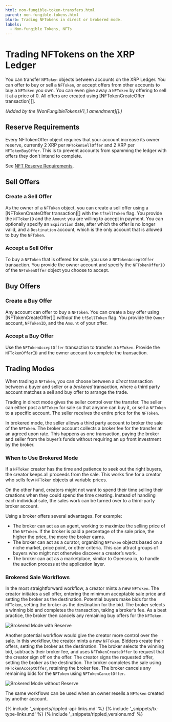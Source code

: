 ```yaml
---
html: non-fungible-token-transfers.html
parent: non-fungible-tokens.html
blurb: Trading NFTokens in direct or brokered mode.
labels:
  - Non-fungible Tokens, NFTs
---
```


# Trading NFTokens on the XRP Ledger

You can transfer `NFToken` objects between accounts on the XRP Ledger. You can offer to buy or sell a `NFToken`, or accept offers from other accounts to buy a `NFToken` you own. You can even give away a `NFToken` by offering to sell it at a price of 0.  All offers are created using \[NFTokenCreateOffer transaction\]\[\].

_(Added by the \[NonFungibleTokensV1_1 amendment\]\[\].)_

## Reserve Requirements

Every NFTokenOffer object requires that your account increase its owner reserve, currently 2 XRP per `NFTokenSellOffer` and 2 XRP per `NFTokenBuyOffer`. This is to prevent accounts from spamming the ledger with offers they don't intend to complete.

See [NFT Reserve Requirements](nft-reserve-requirements.html).

## Sell Offers

### Create a Sell Offer

As the owner of a `NFToken` object, you can create a sell offer using a \[NFTokenCreateOffer transaction\]\[\] with the `tfSellToken` flag. You provide the `NFTokenID` and the `Amount` you are willing to accept in payment. You can optionally specify an `Expiration` date, after which the offer is no longer valid, and a `Destination` account, which is the only account that is allowed to buy the `NFToken`.

### Accept a Sell Offer

To buy a `NFToken` that is offered for sale, you use a `NFTokenAcceptOffer` transaction. You provide the owner account and specify the `NFTokenOfferID` of the `NFTokenOffer` object you choose to accept.

## Buy Offers

### Create a Buy Offer

Any account can offer to buy a `NFToken`. You can create a buy offer using \[NFTokenCreateOffer\]\[\] _without_ the `tfSellToken` flag. You provide the `Owner` account, `NFTokenID`, and the `Amount` of your offer.

### Accept a Buy Offer

Use the `NFTokenAcceptOffer` transaction to transfer a `NFToken`. Provide the `NFTokenOfferID` and the owner account to complete the transaction.

## Trading Modes

When trading a `NFToken`, you can choose between a _direct_ transaction between a buyer and seller or a _brokered_ transaction, where a third party account matches a sell and buy offer to arrange the trade.

Trading in direct mode gives the seller control over the transfer. The seller can either post a `NFToken` for sale so that anyone can buy it, or sell a `NFToken` to a specific account. The seller receives the entire price for the `NFToken`.

In brokered mode, the seller allows a third party account to broker the sale of the `NFToken`. The broker account collects a broker fee for the transfer at an agreed upon rate. This happens as one transaction, paying the broker and seller from the buyer’s funds without requiring an up front investment by the broker.

### When to Use Brokered Mode

If a `NFToken` creator has the time and patience to seek out the right buyers, the creator keeps all proceeds from the sale. This works fine for a creator who sells few `NFToken` objects at variable prices.

On the other hand, creators might not want to spend their time selling their creations when they could spend the time creating. Instead of handling each individual sale, the sales work can be turned over to a third-party broker account.

Using a broker offers several advantages. For example:

* The broker can act as an agent, working to maximize the selling price of the `NFToken`. If the broker is paid a percentage of the sale price, the higher the price, the more the broker earns.
* The broker can act as a curator, organizing `NFToken` objects based on a niche market, price point, or other criteria. This can attract groups of buyers who might not otherwise discover a creator’s work.
* The broker can act as a marketplace, similar to Opensea.io, to handle the auction process at the application layer.

### Brokered Sale Workflows

In the most straightforward workflow, a creator mints a new `NFToken`. The creator initiates a sell offer, entering the minimum acceptable sale price and setting the broker as the destination. Potential buyers make bids for the `NFToken`, setting the broker as the destination for the bid. The broker selects a winning bid and completes the transaction, taking a broker’s fee. As a best practice, the broker then cancels any remaining buy offers for the `NFToken`.

![Brokered Mode with Reserve](img/nft-brokered-mode-with-reserve.png)

Another potential workflow would give the creator more control over the sale. In this workflow, the creator mints a new `NFToken`. Bidders create their offers, setting the broker as the destination. The broker selects the winning bid, subtracts their broker fee, and uses `NFTokenCreateOffer` to request that the creator sign off on the offer. The creator signs the requested offer, setting the broker as the destination. The broker completes the sale using `NFTokenAcceptOffer`, retaining the broker fee. The broker cancels any remaining bids for the `NFToken` using `NFTokenCancelOffer`.

![Brokered Mode without Reserve](img/nft-brokered-mode-without-reserve.png)

The same workflows can be used when an owner resells a `NFToken` created by another account.

<!--{# common link defs #}-->
{% include '_snippets/rippled-api-links.md' %}
{% include '_snippets/tx-type-links.md' %}
{% include '_snippets/rippled_versions.md' %}
